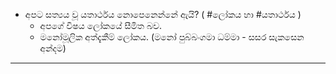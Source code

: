 -     
    අපට සත්‍යය වූ යතාර්ථය නොපෙනෙන්නේ ඇයි? ( #ලෝකය හා #යතාර්ථය )
    -   අපගේ විෂය ලෝකයේ සීමිත බව.
    -   මනෝමූලික අත්දැකීම් ලෝකය. (මනෝ පුබ්බංගමා ධම්මා - සසර සැකසෙන අන්දම)
---

